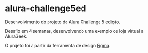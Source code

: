 # alura-challenge5ed
 Desenvolvimento do projeto do Alura Challenge 5 edição.
 
 Desafio em 4 semanas, desenvolvendo uma exemplo de loja virtual a AluraGeek.
 
 O projeto foi a partir da ferramenta de design [Figma](https://www.figma.com/file/fR9qvy3gU53s2q5efeMpy9/AluraGeek---Challenge?node-id=0%3A1).
 
 
